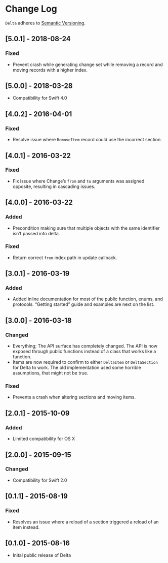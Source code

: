 # Change Log

`Delta` adheres to [Semantic Versioning](http://semver.org/).

## [5.0.1] - 2018-08-24

### Fixed

- Prevent crash while generating change set while removing a record and moving 
  records with a higher index.

## [5.0.0] - 2018-03-28

- Compatibility for Swift 4.0

## [4.0.2] - 2016-04-01

### Fixed

- Resolve issue where `RemoveItem` record could use the incorrect section.

## [4.0.1] - 2016-03-22

### Fixed

- Fix issue where Change’s `from` and `to` arguments was assigned opposite,
  resulting in cascading issues.

## [4.0.0] - 2016-03-22

### Added

- Precondition making sure that multiple objects with the same identifier isn’t
  passed into delta.

### Fixed

- Return correct `from` index path in update callback.  

## [3.0.1] - 2016-03-19

### Added

- Added inline documentation for most of the public function, enums, and 
  protocols. “Getting started” guide and examples are next on the list.

## [3.0.0] - 2016-03-18

### Changed

- Everything; The API surface has completely changed. The API is now exposed 
  through public functions instead of a class that works like a function.
- Items are now required to confirm to either `DeltaItem` or `DeltaSection` for
  Delta to work. The old implementation used some horrible assumptions, that 
  might not be true.

### Fixed

- Prevents a crash when altering sections and moving items.

## [2.0.1] - 2015-10-09

### Added

- Limited compatibility for OS X

## [2.0.0] - 2015-09-15

### Changed

- Compatibility for Swift 2.0

## [0.1.1] - 2015-08-19

### Fixed

- Resolves an issue where a reload of a section triggered a reload of an item 
  instead.

## [0.1.0] - 2015-08-16

- Inital public release of Delta
